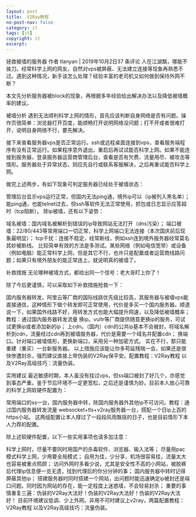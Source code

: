 ```yaml
---
layout: post
title:  V2Ray教程
no-post-nav: false
category: it
tags: [it]
copyright: it
excerpt: 
---
```



拯救被墙的服务器
作者 tlanyan | 2019年10月2日37 条评论
人在江湖飘，哪能不挨刀。经常科学上网的网友，自然对vps被屏蔽、无法建立连接等现象再熟悉不过。遇到这种情况，新手该怎么处理？经验丰富的老司机又如何做到保持外网不断？

本文先分析服务器被block的现象，再根据多年经验给出解决办法以及降低被墙概率的建议。

被墙分析
遇到无法顺利科学上网的情形，首先应该判断自身网络是否有问题。操作页很简单：浏览器打开百度，能顺畅打开说明网络没问题；打不开或者很难打开，说明自身网络不行，要先解决。

接下来查看服务器vps是否正常运行。ssh或远程桌面连接到vps，查看服务端程序有没有正常运行。如果程序意外退出，重启后再试试能否科学上网。如果不能连接到服务器，登录服务器运营商管理后台，查看是否有欠费、流量用尽、被攻击等情形。服务器处于异常状态，则应先自行或联系客服解决，之后再重试能否科学上网。

做完上述两步，有如下现象可判定服务器已经处于被墙状态：

管理后台显示vps运行正常，但国内无法ping通，境外ip可以（ip被列入黑名单）；
能ping通，也能telnet过去，但ssh等软件无法正常使用，抓包或日志显示应答超时（tcp阻断）。 
除ip被墙，还有以下姿势：

域名被墙：国内域名被解析到错误的ip导致网站无法打开（dns污染）；
端口被墙：22/80/443等常用端口一切正常，科学上网端口无法连接（本次国庆前后现象最明显）；
tcp干扰：连接不稳定，经常断线，例如ssh连到境外服务器经常莫名其妙被断线。
比较简单有效的方法是多测试。某些网络（例如电信宽带）或设备（例如电脑）能正常科学上网，但是其它不行，也许只是配置或者运营商线路问题；如果只有境外朋友的能正常连上，就说明真的被墙了。

补救措施
无论哪种被墙方式，都给出同一个信号：老大哥盯上你了！

除了今后更谨慎，可以采取如下补救措施抢救一下：

国内服务器转发。阿里云等厂商的国际线路优先级比较高，其服务器与被墙vps能直接通信，这种情形下做个转发即可正常使用，代价是多买一个国内服务器。顺道说一下，如果国外线路不好，用转发方式也能大幅提升网速，以及降低被墙概率；教程：通过国内服务器转发流量
换ip。vultr等厂商提供随意更换ip的服务，可试试更换ip或者添加新的ip；
上cdn。（国内）cdn的公共ip基本不会被封，将域名解析到cdn，流量经过cdn再到被墙服务器，代价是需要一个域名并配置cdn；
换端口。针对端口被墙情形，更换新端口，采用另一种加密方式。
实在不行，那只能重建（重买）一台新服务器。
以上措施应该能让你多苟延残喘一会，如果还是很快惨遭封杀，强烈建议直接上带伪装的V2Ray保平安。配置教程：V2Ray教程 以及V2Ray高级技巧：流量伪装。

实用建议
最近敏感时期，本人虽没有挂过vps，但ss端口被封了好几个，亦感觉到事态严重。鉴于节后环境不一定更宽松，之后还是谨慎为妙。目前本人放心可靠的科学上网软硬件配置为：

常用端口的ss一台，国内服务器中转，除国内服务器外其他ip不可访问。教程：通过国内服务器转发流量
websocket+tls+v2ray服务器一台，搭配一个日ip上百的https小站。
这两组配置让本人撑过了一段段风雨飘摇的日子，也是目前情形下本人力荐的配置。

除上述软硬件配置，以下一些实用事项也请多加注意：

科学上网时，尽量不要同时用国产的杀毒软件、浏览器、输入法等；
尽量用pac模式科学上网，少用要全局模式；
自用为佳，少分享，机场很容易挂，流量太大也容易被重点照顾；
访问外网时多看少说，尤其是安全性不高的小网站，被脱裤后代理ip信息便一览无遗，找到代理后的你分分钟的事；
国内服务器中转时记得屏蔽其他ip；
搭建服务器时同时搭建一个网站，出问题时能迅速确定ip被封还是端口问题。同时因为网站的存在，能一定程度上迷惑墙，不会轻易封杀；
重要的事情重复三遍：伪装的V2Ray大法好！伪装的V2Ray大法好！伪装的V2Ray大法好！
目前环境建议低调、少上外网，非用不可时建议上v2ray，两篇配置教程：V2Ray教程 以及V2Ray高级技巧：流量伪装。